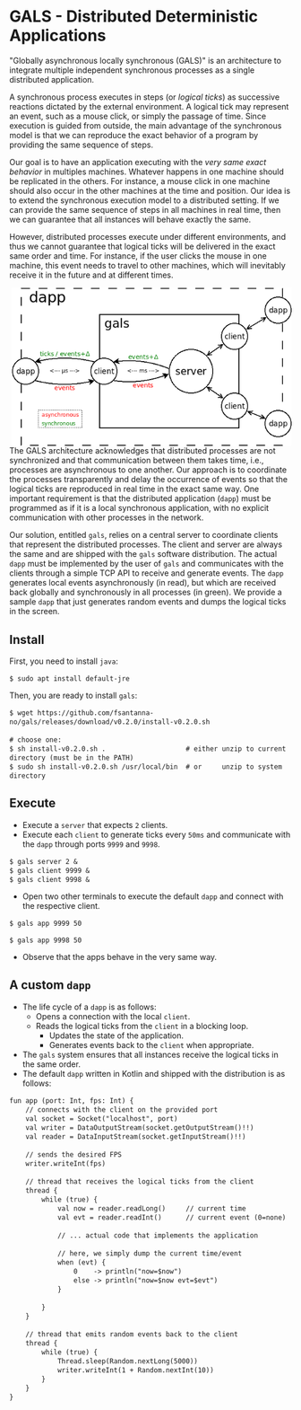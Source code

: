 # GALS - Distributed Deterministic Applications

"Globally asynchronous locally synchronous (GALS)" is an architecture to
integrate multiple independent synchronous processes as a single distributed
application.

A synchronous process executes in steps (or *logical ticks*) as successive
reactions dictated by the external environment.
A logical tick may represent an event, such as a mouse click, or simply the
passage of time.
Since execution is guided from outside, the main advantage of the synchronous
model is that we can reproduce the exact behavior of a program by providing the
same sequence of steps.

Our goal is to have an application executing with the
*very same exact behavior* in multiples machines.
Whatever happens in one machine should be replicated in the others.
For instance, a mouse click in one machine should also occur in the other
machines at the time and position.
Our idea is to extend the synchronous execution model to a distributed setting.
If we can provide the same sequence of steps in all machines in real time, then
we can guarantee that all instances will behave exactly the same.

However, distributed processes execute under different environments, and thus
we cannot guarantee that logical ticks will be delivered in the exact same
order and time.
For instance, if the user clicks the mouse in one machine, this event needs to
travel to other machines, which will inevitably receive it in the future and at
different times.

<img src="gals.png" align="right" width="500">

The GALS architecture acknowledges that distributed processes are not
synchronized and that communication between them takes time, i.e., processes
are asynchronous to one another.
Our approach is to coordinate the processes transparently and delay the
occurrence of events so that the logical ticks are reproduced in real time in
the exact same way.
One important requirement is that the distributed application (`dapp`) must
be programmed as if it is a local synchronous application, with no explicit
communication with other processes in the network.

Our solution, entitled `gals`, relies on a central server to coordinate clients
that represent the distributed processes.
The client and server are always the same and are shipped with the `gals`
software distribution.
The actual `dapp` must be implemented by the user of `gals` and
communicates with the clients through a simple TCP API to receive and generate
events.
The `dapp` generates local events asynchronously (in read), but which are
received back globally and synchronously in all processes (in green).
We provide a sample `dapp` that just generates random events and dumps the
logical ticks in the screen.

## Install

First, you need to install `java`:

```
$ sudo apt install default-jre
```

Then, you are ready to install `gals`:

```
$ wget https://github.com/fsantanna-no/gals/releases/download/v0.2.0/install-v0.2.0.sh

# choose one:
$ sh install-v0.2.0.sh .                    # either unzip to current directory (must be in the PATH)
$ sudo sh install-v0.2.0.sh /usr/local/bin  # or     unzip to system  directory
```

## Execute

- Execute a `server` that expects `2` clients.
- Execute each `client` to generate ticks every `50ms` and communicate with
  the `dapp` through ports `9999` and `9998`.

```
$ gals server 2 &
$ gals client 9999 &
$ gals client 9998 &
```

- Open two other terminals to execute the default `dapp` and connect with the
  respective client.

```
$ gals app 9999 50
```

```
$ gals app 9998 50
```

- Observe that the apps behave in the very same way.

## A custom `dapp`

- The life cycle of a `dapp` is as follows:
    - Opens a connection with the local `client`.
    - Reads the logical ticks from the `client` in a blocking loop.
        - Updates the state of the application.
        - Generates events back to the `client` when appropriate.
- The `gals` system ensures that all instances receive the logical ticks in the
  same order.
- The default `dapp` written in Kotlin and shipped with the distribution is as
  follows:

```
fun app (port: Int, fps: Int) {
    // connects with the client on the provided port
    val socket = Socket("localhost", port)
    val writer = DataOutputStream(socket.getOutputStream()!!)
    val reader = DataInputStream(socket.getInputStream()!!)

    // sends the desired FPS
    writer.writeInt(fps)

    // thread that receives the logical ticks from the client
    thread {
        while (true) {
            val now = reader.readLong()     // current time
            val evt = reader.readInt()      // current event (0=none)

            // ... actual code that implements the application

            // here, we simply dump the current time/event
            when (evt) {
                0    -> println("now=$now")
                else -> println("now=$now evt=$evt")
            }

        }
    }

    // thread that emits random events back to the client
    thread {
        while (true) {
            Thread.sleep(Random.nextLong(5000))
            writer.writeInt(1 + Random.nextInt(10))
        }
    }
}
```
